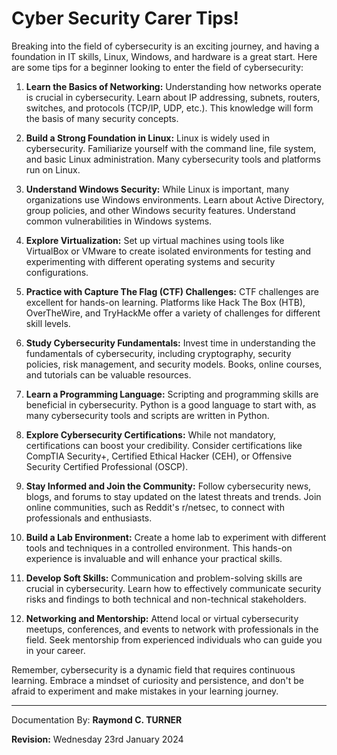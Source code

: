 # Cyber Security Carer Tips!

Breaking into the field of cybersecurity is an exciting journey, and having a foundation in IT skills, Linux, Windows, and hardware is a great start. Here are some tips for a beginner looking to enter the field of cybersecurity:

1. **Learn the Basics of Networking:**
   Understanding how networks operate is crucial in cybersecurity. Learn about IP addressing, subnets, routers, switches, and protocols (TCP/IP, UDP, etc.). This knowledge will form the basis of many security concepts.

2. **Build a Strong Foundation in Linux:**
   Linux is widely used in cybersecurity. Familiarize yourself with the command line, file system, and basic Linux administration. Many cybersecurity tools and platforms run on Linux.

3. **Understand Windows Security:**
   While Linux is important, many organizations use Windows environments. Learn about Active Directory, group policies, and other Windows security features. Understand common vulnerabilities in Windows systems.

4. **Explore Virtualization:**
   Set up virtual machines using tools like VirtualBox or VMware to create isolated environments for testing and experimenting with different operating systems and security configurations.

5. **Practice with Capture The Flag (CTF) Challenges:**
   CTF challenges are excellent for hands-on learning. Platforms like Hack The Box (HTB), OverTheWire, and TryHackMe offer a variety of challenges for different skill levels.

6. **Study Cybersecurity Fundamentals:**
   Invest time in understanding the fundamentals of cybersecurity, including cryptography, security policies, risk management, and security models. Books, online courses, and tutorials can be valuable resources.

7. **Learn a Programming Language:**
   Scripting and programming skills are beneficial in cybersecurity. Python is a good language to start with, as many cybersecurity tools and scripts are written in Python.

8. **Explore Cybersecurity Certifications:**
   While not mandatory, certifications can boost your credibility. Consider certifications like CompTIA Security+, Certified Ethical Hacker (CEH), or Offensive Security Certified Professional (OSCP).

9. **Stay Informed and Join the Community:**
   Follow cybersecurity news, blogs, and forums to stay updated on the latest threats and trends. Join online communities, such as Reddit's r/netsec, to connect with professionals and enthusiasts.

10. **Build a Lab Environment:**
    Create a home lab to experiment with different tools and techniques in a controlled environment. This hands-on experience is invaluable and will enhance your practical skills.

11. **Develop Soft Skills:**
    Communication and problem-solving skills are crucial in cybersecurity. Learn how to effectively communicate security risks and findings to both technical and non-technical stakeholders.

12. **Networking and Mentorship:**
    Attend local or virtual cybersecurity meetups, conferences, and events to network with professionals in the field. Seek mentorship from experienced individuals who can guide you in your career.

Remember, cybersecurity is a dynamic field that requires continuous learning. Embrace a mindset of curiosity and persistence, and don't be afraid to experiment and make mistakes in your learning journey.



---

Documentation By: **Raymond C. TURNER**

**Revision:** Wednesday 23rd January 2024